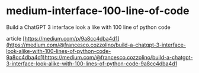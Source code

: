# medium-interface-100-line-of-code
Build a ChatGPT 3 interface look a like with 100 line of python code

article [https://medium.com/p/9a8cc4dba4d1](https://medium.com/@francesco.cozzolino/build-a-chatgpt-3-interface-look-alike-with-100-lines-of-python-code-9a8cc4dba4d1)https://medium.com/@francesco.cozzolino/build-a-chatgpt-3-interface-look-alike-with-100-lines-of-python-code-9a8cc4dba4d1
